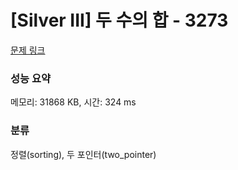 # [Silver III] 두 수의 합 - 3273 

[문제 링크](https://www.acmicpc.net/problem/3273) 

### 성능 요약

메모리: 31868 KB, 시간: 324 ms

### 분류

정렬(sorting), 두 포인터(two_pointer)

